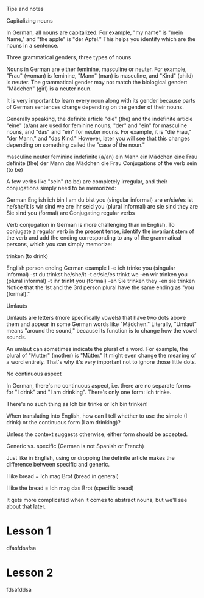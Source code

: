 Tips and notes

Capitalizing nouns

In German, all nouns are capitalized. For example, "my name" is "mein Name," and "the apple" is "der Apfel." This helps you identify which are the nouns in a sentence.

Three grammatical genders, three types of nouns

Nouns in German are either feminine, masculine or neuter. For example, "Frau" (woman) is feminine, "Mann" (man) is masculine, and "Kind" (child) is neuter. The grammatical gender may not match the biological gender: "Mädchen" (girl) is a neuter noun.

It is very important to learn every noun along with its gender because parts of German sentences change depending on the gender of their nouns.

Generally speaking, the definite article "die" (the) and the indefinite article "eine" (a/an) are used for feminine nouns, "der" and "ein" for masculine nouns, and "das" and "ein" for neuter nouns. For example, it is "die Frau," "der Mann," and "das Kind." However, later you will see that this changes depending on something called the "case of the noun."

masculine	neuter	feminine
indefinite (a/an)	ein Mann	ein Mädchen	eine Frau
definite (the)	der Mann	das Mädchen	die Frau
Conjugations of the verb sein (to be)

A few verbs like "sein" (to be) are completely irregular, and their conjugations simply need to be memorized:

German	English
ich bin	I am
du bist	you (singular informal) are
er/sie/es ist	he/she/it is
wir sind	we are
ihr seid	you (plural informal) are
sie sind	they are
Sie sind	you (formal) are
Conjugating regular verbs

Verb conjugation in German is more challenging than in English. To conjugate a regular verb in the present tense, identify the invariant stem of the verb and add the ending corresponding to any of the grammatical persons, which you can simply memorize:

trinken (to drink)

English person	ending	German example
I	-e	ich trinke
you (singular informal)	-st	du trinkst
he/she/it	-t	er/sie/es trinkt
we	-en	wir trinken
you (plural informal)	-t	ihr trinkt
you (formal)	-en	Sie trinken
they	-en	sie trinken
Notice that the 1st and the 3rd person plural have the same ending as "you (formal)."

Umlauts

Umlauts are letters (more specifically vowels) that have two dots above them and appear in some German words like "Mädchen." Literally, "Umlaut" means "around the sound," because its function is to change how the vowel sounds.

An umlaut can sometimes indicate the plural of a word. For example, the plural of "Mutter" (mother) is "Mütter." It might even change the meaning of a word entirely. That's why it's very important not to ignore those little dots.

No continuous aspect

In German, there's no continuous aspect, i.e. there are no separate forms for "I drink" and "I am drinking". There's only one form: Ich trinke.

There's no such thing as Ich bin trinke or Ich bin trinken!

When translating into English, how can I tell whether to use the simple (I drink) or the continuous form (I am drinking)?

Unless the context suggests otherwise, either form should be accepted.

Generic vs. specific (German is not Spanish or French)

Just like in English, using or dropping the definite article makes the difference between specific and generic.

I like bread = Ich mag Brot (bread in general)

I like the bread = Ich mag das Brot (specific bread)

It gets more complicated when it comes to abstract nouns, but we'll see about that later.


# Lesson 1
dfasfdsafsa


# Lesson 2
fdsafddsa